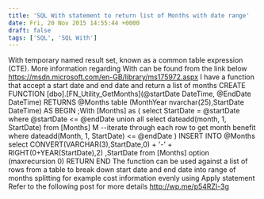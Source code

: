 ```yaml
---
title: 'SQL With statement to return list of Months with date range'
date: Fri, 20 Nov 2015 14:55:44 +0000
draft: false
tags: ['SQL', 'SQL With']
---
```


With temporary named result set, known as a common table expression (CTE). More information regarding With can be found from the link below https://msdn.microsoft.com/en-GB/library/ms175972.aspx I have a function that accept a start date and end date and return a list of months CREATE FUNCTION \[dbo\].\[FN\_Utility\_GetMonths\](@startDate DateTime, @EndDate DateTime) RETURNS @Months table (MonthYear nvarchar(25),StartDate DateTime) AS BEGIN ;With \[Months\] as ( select StartDate = @startDate where @startDate <= @endDate union all select dateadd(month, 1, StartDate) from \[Months\] M --iterate through each row to get month benefit where dateadd(Month, 1, StartDate) <= @endDate ) INSERT INTO @Months select CONVERT(VARCHAR(3),StartDate,0) + '-' + RIGHT(0+YEAR(StartDate),2) ,StartDate from \[Months\] option (maxrecursion 0) RETURN END The function can be used against a list of rows from a table to break down start date and end date into range of months splitting for example cost information evenly using Apply statement Refer to the following post for more details http://wp.me/p54RZl-3g